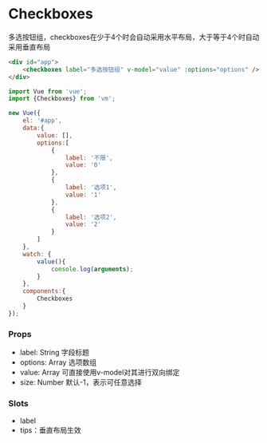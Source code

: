 Checkboxes
=============
多选按钮组，checkboxes在少于4个时会自动采用水平布局，大于等于4个时自动采用垂直布局

```html
<div id="app">
    <checkboxes label="多选按钮组" v-model="value" :options="options" />
</div>
```

```js
import Vue from 'vue';
import {Checkboxes} from 'vm';

new Vue({
    el: '#app',
    data:{
        value: [],
        options:[
            {
                label: '不限',
                value: '0'
            },
            {
                label: '选项1',
                value: '1'
            },
            {
                label: '选项2',
                value: '2'
            }
        ]
    },
    watch: {
        value(){
            console.log(arguments);
        }
    },
    components:{
        Checkboxes
    }
});
```


### Props

* label: String 字段标题
* options: Array 选项数组
* value: Array 可直接使用v-model对其进行双向绑定
* size: Number 默认-1，表示可任意选择

### Slots

* label
* tips：垂直布局生效